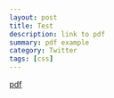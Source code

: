 ```yaml
---
layout: post
title: Test
description: link to pdf
summary: pdf example
category: Twitter
tags: [css]
---
```


[pdf](https://flapjackstan.github.io/files/test.pdf "resume")

